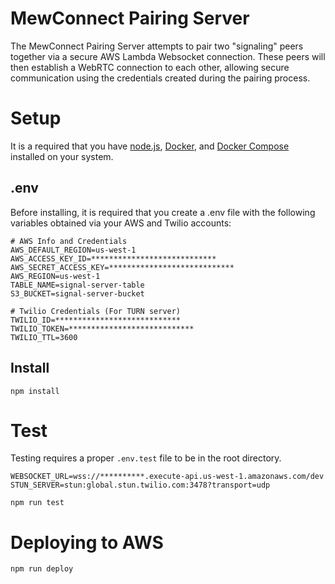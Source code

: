 # MewConnect Pairing Server

The MewConnect Pairing Server attempts to pair two "signaling" peers together via a secure AWS Lambda Websocket connection.
These peers will then establish a WebRTC connection to each other, allowing secure communication using the credentials created during the pairing process.

# Setup

It is a required that you have [node.js](https://nodejs.org/en/), [Docker](https://www.docker.com/), and [Docker Compose](https://docs.docker.com/compose/) installed on your system.

## .env

Before installing, it is required that you create a .env file with the following variables obtained via your AWS and Twilio accounts:

```
# AWS Info and Credentials
AWS_DEFAULT_REGION=us-west-1
AWS_ACCESS_KEY_ID=****************************
AWS_SECRET_ACCESS_KEY=****************************
AWS_REGION=us-west-1
TABLE_NAME=signal-server-table
S3_BUCKET=signal-server-bucket

# Twilio Credentials (For TURN server)
TWILIO_ID=****************************
TWILIO_TOKEN=****************************
TWILIO_TTL=3600
```

## Install

```
npm install
```

# Test

Testing requires a proper `.env.test` file to be in the root directory.

```
WEBSOCKET_URL=wss://**********.execute-api.us-west-1.amazonaws.com/dev
STUN_SERVER=stun:global.stun.twilio.com:3478?transport=udp
```

```
npm run test
```

# Deploying to AWS

```
npm run deploy
```